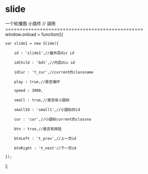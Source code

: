 # slide
一个轮播图 小插件
// 调用================================================
window.onload = function(){

	var slide1 = new Slide({
	
		id : 'slide1',//最外层div id
		
		idChild : 'bd1',//内层div id
		
		idCur : 't_cur',//current的classname
		
		play : true,//是否循环
		
		speed : 3000,
		
		small : true,//是否有小圆标
		
		smallId : 'small1',//小圆标的id
		
		cur : 'cur',//小圆标current的classna
		
		btn : true,//是否有按钮
		
		btnLeft : 't_prev',//上一页id
		
		btnRight : 't_next'//下一页id
		
	});
};
